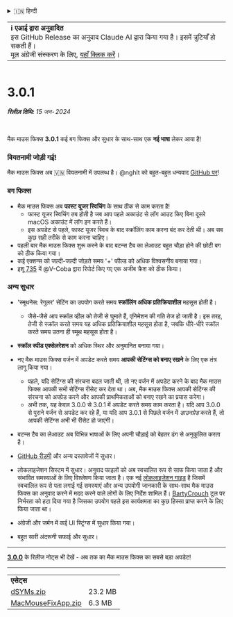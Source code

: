 <details>
<summary>🇮🇳 हिन्दी</summary>

[🇬🇧 English (GitHub)](https://github.com/noah-nuebling/mac-mouse-fix/releases/tag/3.0.1)\
[🇦🇩 Català](https://redirect.macmousefix.com/?target=mmf-release&tag=3.0.1&locale=ca)\
[🇩🇪 Deutsch](https://redirect.macmousefix.com/?target=mmf-release&tag=3.0.1&locale=de)\
[🇪🇸 Español](https://redirect.macmousefix.com/?target=mmf-release&tag=3.0.1&locale=es)\
[🇫🇷 Français](https://redirect.macmousefix.com/?target=mmf-release&tag=3.0.1&locale=fr)\
[🇮🇩 Indonesia](https://redirect.macmousefix.com/?target=mmf-release&tag=3.0.1&locale=id)\
[🇮🇹 Italiano](https://redirect.macmousefix.com/?target=mmf-release&tag=3.0.1&locale=it)\
[🇭🇺 Magyar](https://redirect.macmousefix.com/?target=mmf-release&tag=3.0.1&locale=hu)\
[🇳🇱 Nederlands](https://redirect.macmousefix.com/?target=mmf-release&tag=3.0.1&locale=nl)\
[🇵🇱 Polski](https://redirect.macmousefix.com/?target=mmf-release&tag=3.0.1&locale=pl)\
[🇧🇷 Português (Brasil)](https://redirect.macmousefix.com/?target=mmf-release&tag=3.0.1&locale=pt-BR)\
[🇵🇹 Português (Portugal)](https://redirect.macmousefix.com/?target=mmf-release&tag=3.0.1&locale=pt-PT)\
[🇷🇴 Română](https://redirect.macmousefix.com/?target=mmf-release&tag=3.0.1&locale=ro)\
[🇸🇪 Svenska](https://redirect.macmousefix.com/?target=mmf-release&tag=3.0.1&locale=sv)\
[🇻🇳 Tiếng Việt](https://redirect.macmousefix.com/?target=mmf-release&tag=3.0.1&locale=vi)\
[🇹🇷 Türkçe](https://redirect.macmousefix.com/?target=mmf-release&tag=3.0.1&locale=tr)\
[🇨🇿 Čeština](https://redirect.macmousefix.com/?target=mmf-release&tag=3.0.1&locale=cs)\
[🇬🇷 Ελληνικά](https://redirect.macmousefix.com/?target=mmf-release&tag=3.0.1&locale=el)\
[🇷🇺 Русский](https://redirect.macmousefix.com/?target=mmf-release&tag=3.0.1&locale=ru)\
[🇺🇦 Українська](https://redirect.macmousefix.com/?target=mmf-release&tag=3.0.1&locale=uk)\
[🇮🇱 עברית](https://redirect.macmousefix.com/?target=mmf-release&tag=3.0.1&locale=he)\
[🇸🇦 العربية](https://redirect.macmousefix.com/?target=mmf-release&tag=3.0.1&locale=ar)\
**🇮🇳 हिन्दी**\
[🇹🇭 ไทย](https://redirect.macmousefix.com/?target=mmf-release&tag=3.0.1&locale=th)\
[🇨🇳 中文 (简体)](https://redirect.macmousefix.com/?target=mmf-release&tag=3.0.1&locale=zh-Hans)\
[🇨🇳 中文 (繁體)](https://redirect.macmousefix.com/?target=mmf-release&tag=3.0.1&locale=zh-Hant)\
[🇭🇰 中文（香港)](https://redirect.macmousefix.com/?target=mmf-release&tag=3.0.1&locale=zh-HK)\
[🇯🇵 日本語](https://redirect.macmousefix.com/?target=mmf-release&tag=3.0.1&locale=ja)\
[🇰🇷 한국어](https://redirect.macmousefix.com/?target=mmf-release&tag=3.0.1&locale=ko)\
[Help translate Mac Mouse Fix to different languages!](https://github.com/noah-nuebling/mac-mouse-fix/discussions/731)
</details>
<table align=><td>
<b>ℹ️ एआई द्वारा अनुवादित</b><br>
इस GitHub Release का अनुवाद Claude AI द्वारा किया गया है। इसमें त्रुटियाँ हो सकती हैं।<br>
मूल अंग्रेजी संस्करण के लिए, <a href="https://github.com/noah-nuebling/mac-mouse-fix/releases/tag/3.0.1">यहाँ क्लिक करें</a>।
</td></table>

<table></table>

# 3.0.1
***रिलीज़ तिथि:** 15 जन॰ 2024*

<br>

मैक माउस फिक्स **3.0.1** कई बग फिक्स और सुधार के साथ-साथ एक **नई भाषा** लेकर आया है!

### वियतनामी जोड़ी गई!

मैक माउस फिक्स अब 🇻🇳 वियतनामी में उपलब्ध है। @nghlt को बहुत-बहुत धन्यवाद [GitHub पर](https://GitHub.com/nghlt)!

### बग फिक्स

- मैक माउस फिक्स अब **फास्ट यूजर स्विचिंग** के साथ ठीक से काम करता है!
  - फास्ट यूजर स्विचिंग तब होती है जब आप पहले अकाउंट से लॉग आउट किए बिना दूसरे macOS अकाउंट में लॉग इन करते हैं।
  - इस अपडेट से पहले, फास्ट यूजर स्विच के बाद स्क्रॉलिंग काम करना बंद कर देती थी। अब सब कुछ सही तरीके से काम करना चाहिए।
- पहली बार मैक माउस फिक्स शुरू करने के बाद बटन्स टैब का लेआउट बहुत चौड़ा होने की छोटी बग को ठीक किया गया।
- कई एक्शन्स को जल्दी-जल्दी जोड़ते समय '+' फील्ड को अधिक विश्वसनीय बनाया गया।
- इशू [735](https://github.com/noah-nuebling/mac-mouse-fix/issues/735) में @V-Coba द्वारा रिपोर्ट किए गए एक अजीब क्रैश को ठीक किया।

### अन्य सुधार

- 'स्मूथनेस: रेगुलर' सेटिंग का उपयोग करते समय **स्क्रॉलिंग अधिक प्रतिक्रियाशील** महसूस होती है।
  - जैसे-जैसे आप स्क्रॉल व्हील को तेजी से घुमाते हैं, एनिमेशन की गति तेज हो जाती है। इस तरह, तेजी से स्क्रॉल करते समय यह अधिक प्रतिक्रियाशील महसूस होता है, जबकि धीरे-धीरे स्क्रॉल करते समय उतना ही स्मूथ महसूस होता है।

- **स्क्रॉल स्पीड एक्सेलरेशन** को अधिक स्थिर और अनुमानित बनाया गया।
- नए मैक माउस फिक्स वर्जन में अपडेट करते समय **आपकी सेटिंग्स को बनाए रखने** के लिए एक तंत्र लागू किया गया।
  - पहले, यदि सेटिंग्स की संरचना बदल जाती थी, तो नए वर्जन में अपडेट करने के बाद मैक माउस फिक्स आपकी सभी सेटिंग्स रीसेट कर देता था। अब, मैक माउस फिक्स आपकी सेटिंग्स की संरचना को अपग्रेड करने और आपकी प्राथमिकताओं को बनाए रखने का प्रयास करेगा।
  - अभी तक, यह केवल 3.0.0 से 3.0.1 में अपडेट करते समय काम करता है। यदि आप 3.0.0 से पुराने वर्जन से अपडेट कर रहे हैं, या यदि आप 3.0.1 से पिछले वर्जन में _डाउनग्रेड_ करते हैं, तो आपकी सेटिंग्स अभी भी रीसेट हो जाएंगी।
- बटन्स टैब का लेआउट अब विभिन्न भाषाओं के लिए अपनी चौड़ाई को बेहतर ढंग से अनुकूलित करता है।
- [GitHub रीडमी](https://github.com/noah-nuebling/mac-mouse-fix#background) और अन्य दस्तावेजों में सुधार।
- लोकलाइजेशन सिस्टम में सुधार। अनुवाद फाइलों को अब स्वचालित रूप से साफ किया जाता है और संभावित समस्याओं के लिए विश्लेषण किया जाता है। एक नई [लोकलाइजेशन गाइड](https://github.com/noah-nuebling/mac-mouse-fix/discussions/731) है जिसमें स्वचालित रूप से पता लगाई गई समस्याएं और अन्य उपयोगी जानकारी के साथ-साथ मैक माउस फिक्स का अनुवाद करने में मदद करने वाले लोगों के लिए निर्देश शामिल हैं। [BartyCrouch](https://github.com/FlineDev/BartyCrouch) टूल पर निर्भरता को हटा दिया गया है जिसका उपयोग पहले इस कार्यक्षमता का कुछ हिस्सा प्राप्त करने के लिए किया जाता था।
- अंग्रेजी और जर्मन में कई UI स्ट्रिंग्स में सुधार किया गया।
- बहुत सारी अंदरूनी सफाई और सुधार।

---

[**3.0.0**](https://redirect.macmousefix.com/?target=mmf-release&tag=3.0.0&locale=hi) के रिलीज नोट्स भी देखें - अब तक का मैक माउस फिक्स का सबसे बड़ा अपडेट!

---

<table align="start">
<tr>
    <td colspan=2>
        <b>एसेट्स</b>
    </td>
</tr>
<tr>
    <td><a href="https://github.com/noah-nuebling/mac-mouse-fix/releases/download/3.0.1/dSYMs.zip">dSYMs.zip</a></td>
    <td>23.2 MB</td>
</tr>
<tr>
    <td><a href="https://github.com/noah-nuebling/mac-mouse-fix/releases/download/3.0.1/MacMouseFixApp.zip">MacMouseFixApp.zip</a></td>
    <td>6.3 MB</td>
</tr>
</table>